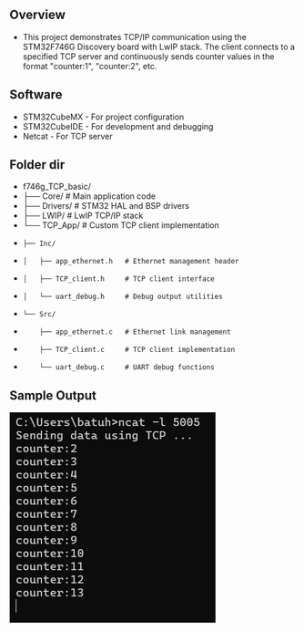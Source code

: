 ## Overview
- This project demonstrates TCP/IP communication using the STM32F746G Discovery board with LwIP stack. The client connects to a specified TCP server and continuously sends counter values in the format "counter:1", "counter:2", etc.

## Software
- STM32CubeMX - For project configuration
- STM32CubeIDE - For development and debugging
- Netcat - For TCP server

## Folder dir 
- f746g_TCP_basic/
- ├── Core/                    # Main application code
- ├── Drivers/                 # STM32 HAL and BSP drivers
- ├── LWIP/                    # LwIP TCP/IP stack
- └── TCP_App/                 # Custom TCP client implementation
-     ├── Inc/
-     │   ├── app_ethernet.h   # Ethernet management header
-     │   ├── TCP_client.h     # TCP client interface
-     │   └── uart_debug.h     # Debug output utilities
-     └── Src/
-         ├── app_ethernet.c   # Ethernet link management
-         ├── TCP_client.c     # TCP client implementation
-         └── uart_debug.c     # UART debug functions

## Sample Output

![alt text](<Ekran görüntüsü 2025-06-02 003830.png>)